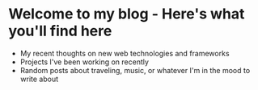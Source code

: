 # Welcome to my blog - Here's what you'll find here 
* My recent thoughts on new web technologies and frameworks
* Projects I've been working on recently
* Random posts about traveling, music, or whatever I'm in the mood to write about